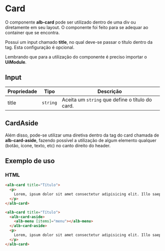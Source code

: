 # Card

O componente **alb-card** pode ser utilizado dentro de uma div ou diretamente em seu layout. O componente foi feito para se adequar ao container que se encontra.

Possui um input chamado **title**, no qual deve-se passar o título dentro da tag. Esta configuração é opcional.

Lembrando que para a utilização do componente é preciso importar o **UiModule**.

## Input

| Propriedade   | Tipo             | Descrição                                             |
| -----------   | ---------------  | ----------------------------------------------------- |
| title         | `string`         | Aceita um `string` que define o título do card.       |

## CardAside

Além disso, pode-se utilizar uma diretiva dentro da tag do card chamada de **alb-card-aside**, fazendo possível a utilização de algum elemento qualquer (botão, ícone, texto, etc) no canto direito do header.

## Exemplo de uso

### HTML

```html
<alb-card title="Título">
  <p>
    Lorem, ipsum dolor sit amet consectetur adipisicing elit. Illo saepe quidem illum earum, veniam esse quibusdam reiciendis assumenda temporibus sit fugit ipsa minus iure, vitae qui nisi cupiditate necessitatibus soluta?
  </p>
</alb-card>
```

```html
<alb-card title="Título">
  <alb-card-aside>
    <alb-menu [items]="menu"></alb-menu>
  </alb-card-aside>
  <p>
    Lorem, ipsum dolor sit amet consectetur adipisicing elit. Illo saepe quidem illum earum, veniam esse quibusdam reiciendis assumenda temporibus sit fugit ipsa minus iure, vitae qui nisi cupiditate necessitatibus soluta?
  </p>
</alb-card>
```

